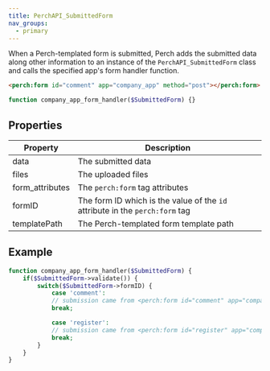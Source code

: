 ```yaml
---
title: PerchAPI_SubmittedForm
nav_groups:
  - primary
---
```


When a Perch-templated form is submitted, Perch adds the submitted data along other information to an instance of the `PerchAPI_SubmittedForm` class and calls the specified app's form handler function.

```html
<perch:form id="comment" app="company_app" method="post"></perch:form>
```

```php
function company_app_form_handler($SubmittedForm) {}
```

## Properties

| Property        | Description                                                                  |
| --------------- | ---------------------------------------------------------------------------- |
| data            | The submitted data                                                           |
| files           | The uploaded files                                                           |
| form_attributes | The `perch:form` tag attributes                                              |
| formID          | The form ID which is the value of the `id` attribute in the `perch:form` tag |
| templatePath    | The Perch-templated form template path                                       |

## Example

```php
function company_app_form_handler($SubmittedForm) {
    if($SubmittedForm->validate()) {
        switch($SubmittedForm->formID) {
            case 'comment':
            // submission came from <perch:form id="comment" app="company_app"></perch:form>
            break;

            case 'register':
            // submission came from <perch:form id="register" app="company_app"></perch:form>
            break;
        }
    }
}
```
